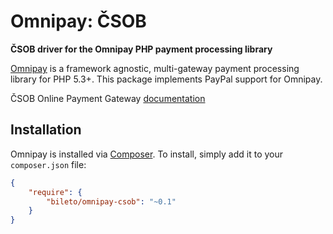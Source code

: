 # Omnipay: ČSOB

**ČSOB driver for the Omnipay PHP payment processing library**

[Omnipay](https://github.com/thephpleague/omnipay) is a framework agnostic, multi-gateway payment
processing library for PHP 5.3+. This package implements PayPal support for Omnipay.

ČSOB Online Payment Gateway [documentation](https://github.com/csob/paymentgateway/wiki)

## Installation

Omnipay is installed via [Composer](http://getcomposer.org/). To install, simply add it
to your `composer.json` file:

```json
{
    "require": {
        "bileto/omnipay-csob": "~0.1"
    }
}
```
